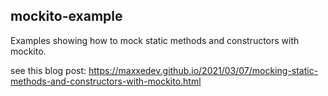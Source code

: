 ## mockito-example

Examples showing how to mock static methods and constructors with mockito.

see this blog post:
https://maxxedev.github.io/2021/03/07/mocking-static-methods-and-constructors-with-mockito.html
